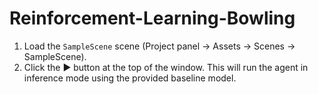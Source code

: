 # Reinforcement-Learning-Bowling
1. Load the `SampleScene` scene (Project panel → Assets → Scenes → SampleScene).
2. Click the ▶ button at the top of the window. This will run the agent in inference mode using the provided baseline model.